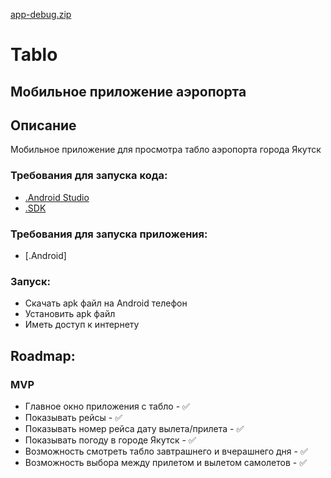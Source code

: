 [app-debug.zip](https://github.com/mechamixxx/YakutiaAir/files/8782391/app-debug.zip)
# Tablo
## Мобильное приложение аэропорта

## Описание
Мобильное приложение для просмотра табло аэропорта города Якутск
### Требования для запуска кода:
* [.Android Studio](https://redirector.gvt1.com/edgedl/android/studio/install/2021.2.1.15/android-studio-2021.2.1.15-windows.exe)
* [.SDK](https://download.oracle.com/java/18/latest/jdk-18_windows-x64_bin.exe )

### Требования для запуска приложения:
* [.Android]

### Запуск:
* Скачать apk файл на Android телефон
* Установить apk файл
* Иметь доступ к интернету

## Roadmap:
### MVP
* Главное окно приложения с табло - ✅
* Показывать рейсы - ✅
* Показывать номер рейса дату вылета/прилета - ✅
* Показывать погоду в городе Якутск - ✅
* Возможность смотреть табло завтрашнего и вчерашнего дня - ✅
* Возможность выбора между прилетом и вылетом самолетов - ✅


